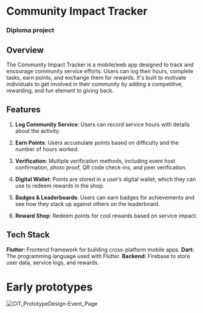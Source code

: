 # Community Impact Tracker
### Diploma project

## Overview
The Community Impact Tracker is a mobile/web app designed to track and encourage community service efforts. Users can log their hours, complete tasks, earn points, and exchange them for rewards. It's built to motivate individuals to get involved in their community by adding a competitive, rewarding, and fun element to giving back.

## Features
1. **Log Community Service**: Users can record service hours with details about the activity.

2. **Earn Points**: Users accumulate points based on difficulty and the number of hours worked.

3. **Verification**: Multiple verification methods, including event host confirmation, photo proof, QR code check-ins, and peer verification.

4. **Digital Wallet**: Points are stored in a user’s digital wallet, which they can use to redeem rewards in the shop.

5. **Badges & Leaderboards**: Users can earn badges for achievements and see how they stack up against others on the leaderboard.

6. **Reward Shop**: Redeem points for cool rewards based on service impact.


## Tech Stack
**Flutter:** Frontend framework for building cross-platform mobile apps.
**Dart:** The programming language used with Flutter.
**Backend:** Firebase to store user data, service logs, and rewards.

# Early prototypes
![CIT_PrototypeDesign-Event_Page](https://github.com/user-attachments/assets/84d79cde-c873-40ec-becf-74ec4f5f0f9e)
